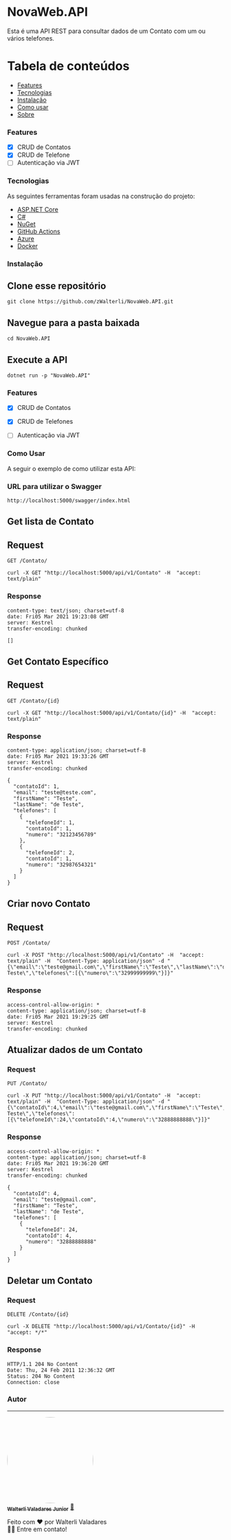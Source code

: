 # NovaWeb.API
Esta é uma API REST para consultar dados de um Contato com um ou vários telefones.

Tabela de conteúdos
=================
<!--ts-->
   * [Features](#features)
   * [Tecnologias](#tecnologias)
   * [Instalação](#instalação)
   * [Como usar](#como-usar)
   * [Sobre](#autor)
<!--te-->

### Features

- [x] CRUD de Contatos
- [x] CRUD de Telefone
- [ ] Autenticação via JWT

### Tecnologias
As seguintes ferramentas foram usadas na construção do projeto:

- [ASP.NET Core](https://docs.microsoft.com/pt-br/aspnet/core/?view=aspnetcore-5.0)
- [C#](https://docs.microsoft.com/pt-br/dotnet/csharp/)
- [NuGet](https://www.nuget.org/)
- [GitHub Actions](https://www.docker.com/)
- [Azure](https://azure.microsoft.com/)
- [Docker](https://www.docker.com/)

### Instalação

## Clone esse repositório
    git clone https://github.com/zWalterli/NovaWeb.API.git
    
## Navegue para a pasta baixada
    cd NovaWeb.API
    
## Execute a API
    dotnet run -p "NovaWeb.API"

### Features
- [x] CRUD de Contatos
- [x] CRUD de Telefones
- [ ] Autenticação via JWT


### Como Usar
A seguir o exemplo de como utilizar esta API:

### URL para utilizar o Swagger

    http://localhost:5000/swagger/index.html

## Get lista de Contato

## Request
`GET /Contato/`
    
    curl -X GET "http://localhost:5000/api/v1/Contato" -H  "accept: text/plain"
    
### Response
    content-type: text/json; charset=utf-8 
    date: Fri05 Mar 2021 19:23:08 GMT 
    server: Kestrel 
    transfer-encoding: chunked 

    []

## Get Contato Específico

## Request
`GET /Contato/{id}`
    
    curl -X GET "http://localhost:5000/api/v1/Contato/{id}" -H  "accept: text/plain"
    
### Response
    content-type: application/json; charset=utf-8 
    date: Fri05 Mar 2021 19:33:26 GMT 
    server: Kestrel 
    transfer-encoding: chunked 

    {
      "contatoId": 1,
      "email": "teste@teste.com",
      "firstName": "Teste",
      "lastName": "de Teste",
      "telefones": [
        {
          "telefoneId": 1,
          "contatoId": 1,
          "numero": "32123456789"
        },
        {
          "telefoneId": 2,
          "contatoId": 1,
          "numero": "32987654321"
        }
      ]
    }

## Criar novo Contato

## Request
`POST /Contato/`

    curl -X POST "http://localhost:5000/api/v1/Contato" -H  "accept: text/plain" -H  "Content-Type: application/json" -d "{\"email\":\"teste@gmail.com\",\"firstName\":\"Teste\",\"lastName\":\"de Teste\",\"telefones\":[{\"numero\":\"32999999999\"}]}"

### Response
    access-control-allow-origin: * 
    content-type: application/json; charset=utf-8 
    date: Fri05 Mar 2021 19:29:25 GMT 
    server: Kestrel 
    transfer-encoding: chunked 


## Atualizar dados de um Contato

### Request

`PUT /Contato/`

    curl -X PUT "http://localhost:5000/api/v1/Contato" -H  "accept: text/plain" -H  "Content-Type: application/json" -d "{\"contatoId\":4,\"email\":\"teste@gmail.com\",\"firstName\":\"Teste\",\"lastName\":\"de Teste\",\"telefones\":[{\"telefoneId\":24,\"contatoId\":4,\"numero\":\"32888888888\"}]}"

### Response

    access-control-allow-origin: * 
    content-type: application/json; charset=utf-8 
    date: Fri05 Mar 2021 19:36:20 GMT 
    server: Kestrel 
    transfer-encoding: chunked 

    {
      "contatoId": 4,
      "email": "teste@gmail.com",
      "firstName": "Teste",
      "lastName": "de Teste",
      "telefones": [
        {
          "telefoneId": 24,
          "contatoId": 4,
          "numero": "32888888888"
        }
      ]
    }

## Deletar um Contato

### Request

`DELETE /Contato/{id}`

    curl -X DELETE "http://localhost:5000/api/v1/Contato/{id}" -H  "accept: */*"

### Response

    HTTP/1.1 204 No Content
    Date: Thu, 24 Feb 2011 12:36:32 GMT
    Status: 204 No Content
    Connection: close


### Autor
---

<a href="https://www.linkedin.com/in/walterli-valadares-j%C3%BAnior-39807a165/">
 <img style="border-radius: 50%;" src="https://avatars.githubusercontent.com/u/46723190?s=460&u=9e52942eb8201675f594e1b24eae0afa22f1aef3&v=4" width="200px;" alt=""/>
 <br />
 <sub><b>Walterli Valadares Junior</b></sub></a> <a href="https://www.linkedin.com/in/walterli-valadares-j%C3%BAnior-39807a165/" title="Linkdlin">🚀</a>


Feito com ❤️ por Walterli Valadares
<br />👋🏽 Entre em contato!
